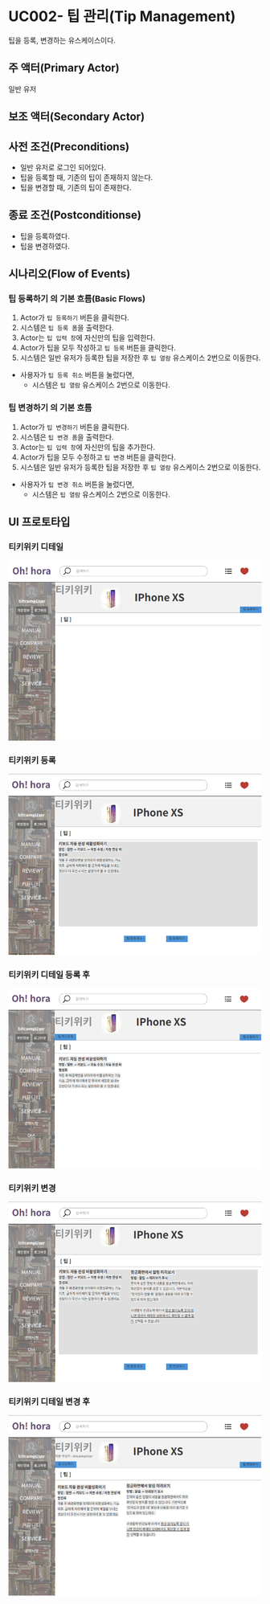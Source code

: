 # UC002- 팁 관리(Tip Management)
팁을 등록, 변경하는 유스케이스이다.

## 주 액터(Primary Actor)
일반 유저

## 보조 액터(Secondary Actor)

## 사전 조건(Preconditions)
- 일반 유저로 로그인 되어있다.
- 팁을 등록할 때, 기존의 팁이 존재하지 않는다.
- 팁을 변경할 때, 기존의 팁이 존재한다.

## 종료 조건(Postconditionse)
- 팁을 등록하였다.
- 팁을 변경하였다.

## 시나리오(Flow of Events)

### **팁 등록하기** 의 기본 흐름(Basic Flows)
1. Actor가 `팁 등록하기` 버튼을 클릭한다.
2. 시스템은 `팁 등록 폼`을 출력한다.
3. Actor는 `팁 입력 창`에 자신만의 팁을 입력한다.
4. Actor가 팁을 모두 작성하고 `팁 등록` 버튼을 클릭한다.
5. 시스템은 일반 유저가 등록한 팁을 저장한 후 `팁 열람` 유스케이스 2번으로 이동한다.
  - 사용자가 `팁 등록 취소` 버튼을 눌렀다면,
    - 시스템은 `팁 열람` 유스케이스 2번으로 이동한다.
        
### **팁 변경하기** 의 기본 흐름
1. Actor가 `팁 변경하기` 버튼을 클릭한다.
2. 시스템은 `팁 변경 폼`을 출력한다.
3. Actor는 `팁 입력 창`에 자신만의 팁을 추가한다.
4. Actor가 팁을 모두 수정하고 `팁 변경` 버튼을 클릭한다.
5. 시스템은 일반 유저가 등록한 팁을 저장한 후 `팁 열람` 유스케이스 2번으로 이동한다.
  - 사용자가 `팁 변경 취소` 버튼을 눌렀다면,
    - 시스템은 `팁 열람` 유스케이스 2번으로 이동한다.

## UI 프로토타입

### 티키위키 디테일
![티키위키 디테일](./images/tikiwiki-detail.png)

### 티키위키 등록
![티키위키 등록](./images/tikiwiki-add.png)

### 티키위키 디테일 등록 후
![티키위키 디테일 등록 후](./images/tikiwiki-afterAdd.png)

### 티키위키 변경
![티키위키 변경](./images/tikiwiki-update.png)

### 티키위키 디테일 변경 후
![티키위키 디테일 변경 후](./images/tikiwiki-afterUpdate.png)
